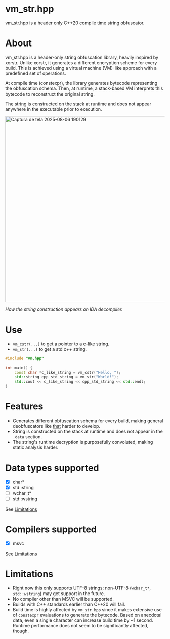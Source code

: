 # vm_str.hpp
vm_str.hpp is a header only C++20 compile time string obfuscator.

# About
vm_str.hpp is a header-only string obfuscation library, heavily inspired by xorstr. Unlike xorstr, it generates a different encryption scheme for every build. This is achieved using a virtual machine (VM)-like approach with a predefined set of operations.

At compile time (constexpr), the library generates bytecode representing the obfuscation schema. Then, at runtime, a stack-based VM interprets this bytecode to reconstruct the original string.

The string is constructed on the stack at runtime and does not appear anywhere in the executable prior to execution. 

<img width="1365" height="589" alt="Captura de tela 2025-08-06 190129" src="https://github.com/user-attachments/assets/dc40ab72-ae15-4fa4-9b52-424a35104c51" />

*How the string construction appears on IDA decompiler.*

# Use
- `vm_cstr(...)` to get a pointer to a c-like string.
- `vm_str(...)` to get a std c++ string.

```cpp
#include "vm.hpp"

int main() {
    const char *c_like_string = vm_cstr("Hello, ");
    std::string cpp_std_string = vm_str("World!");
    std::cout << c_like_string << cpp_std_string << std::endl;
}
```

# Features
- Generates different obfuscation schema for every build, making general deobfuscators like [that](https://github.com/yubie-re/ida-jm-xorstr-decrypt-plugin) harder to develop.
- String is constructed on the stack at runtime and does not appear in the `.data` section.
- The string's runtime decryption is purposefully convoluted, making static analysis harder.

# Data types supported
- [x] char*
- [x] std::string
- [ ] wchar_t*
- [ ] std::wstring

See [Limitations](#Limitations)

# Compilers supported
- [x] msvc

See [Limitations](#Limitations)

# Limitations
- Right now this only supports UTF-8 strings; non-UTF-8 (`wchar_t*`, `std::wstring`) may get support in the future.  
- No compiler other than MSVC will be supported.
- Builds with C++ standards earlier than C++20 will fail.
- Build time is highly affected by `vm_str.hpp` since it makes extensive use of `constexpr` evaluations to generate the bytecode. Based on anecdotal data, even a single character can increase build time by ~1 second. Runtime performance does not seem to be significantly affected, though.
